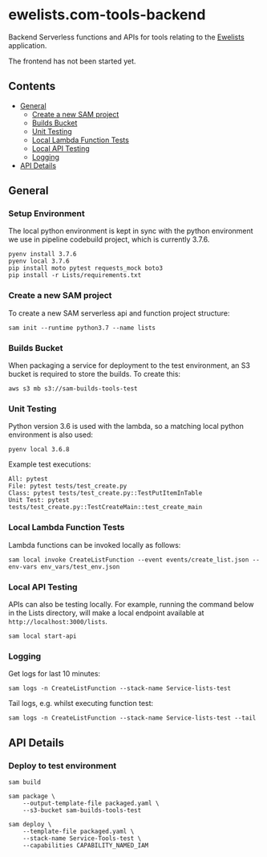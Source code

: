 # ewelists.com-tools-backend
Backend Serverless functions and APIs for tools relating to the [Ewelists](https://github.com/Alex-Burgess/ewelists.com) application.

The frontend has not been started yet.

## Contents

- [General](#general)
  - [Create a new SAM project](#create-a-new-sam-project)
  - [Builds Bucket](#builds-bucket)
  - [Unit Testing](#unit-testing)
  - [Local Lambda Function Tests](#local-lambda-function-tests)
  - [Local API Testing](#local-api-testing)
  - [Logging](#logging)
- [API Details](#api-details)

## General

### Setup Environment
The local python environment is kept in sync with the python environment we use in pipeline codebuild project, which is currently 3.7.6.
```
pyenv install 3.7.6
pyenv local 3.7.6
pip install moto pytest requests_mock boto3
pip install -r Lists/requirements.txt
```

### Create a new SAM project

To create a new SAM serverless api and function project structure:
```
sam init --runtime python3.7 --name lists
```

### Builds Bucket

When packaging a service for deployment to the test environment, an S3 bucket is required to store the builds.  To create this:
```
aws s3 mb s3://sam-builds-tools-test
```

### Unit Testing
Python version 3.6 is used with the lambda, so a matching local python environment is also used:
```
pyenv local 3.6.8
```

Example test executions:
```
All: pytest
File: pytest tests/test_create.py
Class: pytest tests/test_create.py::TestPutItemInTable
Unit Test: pytest tests/test_create.py::TestCreateMain::test_create_main
```

### Local Lambda Function Tests
Lambda functions can be invoked locally as follows:
```
sam local invoke CreateListFunction --event events/create_list.json --env-vars env_vars/test_env.json
```

### Local API Testing
APIs can also be testing locally.  For example, running the command below in the Lists directory, will make a local endpoint available at `http://localhost:3000/lists`.
```
sam local start-api
```

### Logging
Get logs for last 10 minutes:
```
sam logs -n CreateListFunction --stack-name Service-lists-test
```

Tail logs, e.g. whilst executing function test:
```
sam logs -n CreateListFunction --stack-name Service-lists-test --tail
```

## API Details

### Deploy to test environment
```
sam build

sam package \
    --output-template-file packaged.yaml \
    --s3-bucket sam-builds-tools-test

sam deploy \
    --template-file packaged.yaml \
    --stack-name Service-Tools-test \
    --capabilities CAPABILITY_NAMED_IAM
```
